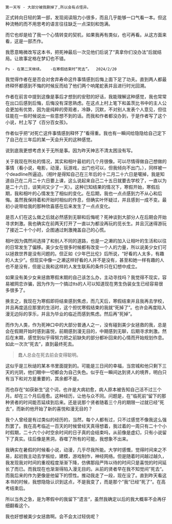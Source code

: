 ```
第一天写 - 大部分被我删掉了,所以会有点怪异。
```



正式转向日轻的第一部，发现阅读阻力小很多，而且几乎能够一口气看一本。但这种流畅的而不用思考的语言往往缺乏一点深刻和饱满。

而它也却是给了我一个心情转变的契机，如果我再有类似，也可再看。从这方面来看，这是一部杰作。

我愿意略微改写这本书，把死神最后一次见他们后说了“真拿你们没办法”后就结局。让故事定格在梦幻也不错。

```
Ps - 在第二天继续。   -在寒假结束时“死去”。  2024/2/20
```

我觉得作者在是否会对舍弃寿命这件事情感到后悔上面下足了功夫。直到两人都最终释怀都感到不悔的时候反而给了他们两个响尾蛇表并且进行时光回溯。

作者在前言中提到这像是事后才想到的安慰的好话，我能理解这种感觉，我也常常在出口后感到后悔，后悔没有深思熟虑。在这点上村上笔下和盖茨比书中的主人公会更加有优势，因为是纯粹的旁观者，冷静，沉默，不对别人发表个人意见，但往往能在一些时候说出一些意想不到的话。而我和作者都没办到，于是作者写了这个小说，村上写了《百分百女孩》。

作者似乎把“对死亡这件事情感到释怀了”看得重。我也有一瞬间给隐隐给自己定下了自己在三年后的某一天会升天的这种感觉。

说到底我更想考虑关于无所是事。因为昨天神志不清太困没有写。

关于我现在所处的情况，其实和相叶最初的几个月很像。可以尽情得做自己想做的事情（看小说，电影，动漫，玩游戏，出门也可以，但我倾向不出门。），同样被一个deadline所逼迫。（相叶是得知自己在三年后的十二月二十六日是噶掉，我是知道自己在二月二十六日要上课，这么说起来自己二十五日就要去学校了，一直以为是二十六日，谈笑间又少了一天）。这种已知结果的情况下，寒假开始，寒假后期，我和相叶的心情发生了相似的变化。在后期，我也一点点感到力不从心和后悔。虽然我保持着和开始时相似的作息，但确实叶怀疑过，并且感到一成不变。最初小说带给我的那种欣喜感在后来发生了一点点变化。

是否人们在这么做之后就必然感到无聊和后悔呢？死神谈到大部分人在后期会开始寻求刺激。我也确实在前两天打开了一直以为都没再玩的觅长生。并且沉迷得游玩了接近二十个小时，企图通过刺激掩盖自己的心慌。

相叶因为偶然间选择了和别人不同的道路，也是一之濑的加入让相叶的生活和以往的日常发生了偏移。美少女在很多时候都有改变一个人的力量，所以说美少女们可以拯救世界是没有问题的。但正如《少年巴比伦》后所说，“好看的人太多，有趣的人太少”。但现实中像一之濑这样好看的人并不是没有，甚至和她一样有趣的人也不是没有，但是让我和这样的人发生联系的条件只在幻想中成立。

如果没有美少女来拯救寒假末期的自己该怎么办，主动寻找吗？我觉得不现实，容易被网恋诈骗，因为作为一个搞过tts的人可以知道现在男生伪装女生已经容易很多很多了。

换言之，我现在为寒假即将结束感到焦虑，而几天后，寒假结束并且我再去学校，并且再度适应那里的生活时，这个担忧寒假结束的我就“死掉了”。也许会再度陷入漫无边际的享乐，并且为毕业的临近而感到焦虑。然后再“死掉”。

而作为人类，作为死神口中的大部分普通人之一，没有碰到美少女拯救的我，总是会在假期开始时感到喜悦，前期感到漫无目的，中期感到无聊，后期寻求刺激。然后在末期，感觉到似乎得努力把之前缺失的部分都补回来的心情而开始规划作息。如此一次次“死去”，直到最终死去。

> 蠢人总会在死去前会变得聪明。

这似乎是三秋缒的某本书里面提到的。可能是三日间的幸福，当宫城和他只剩下三天的光阴，他们眼中一切都会为自己失色。似乎在一瞬间达到贤人的境界，明白只有当下和对方是重要的，其余都不是。

而也存在“如获新生”这个词，也许是大病初愈，病人原本被告知自己活不过三个月。却在三个月后痊愈。这种经历，让他与众不同。问题是，在”临死前“留下的那种贤者的时间能否延续到后来。还是说那个贤者随着三个月的期限一过就已经”死去“，而新的他开始了新的喜悦和漫无目的？

我个人曾经是有过类似的经历的，当然，每个人都有过，只不过感觉不像我这么强烈罢了。我在高考临近一百天的时候曾经天真得想着，我过着的一周只有二十个小时假期，二十六个小时空余时间的日子真的会结束吗，从前像是虚幻，只有小说留下了真实。往后像是黑洞，吞噬了所有的可能，我想象不出来。

我确实在暑假的时候看小说，动漫，几乎尽我所能。大学时感慨，觉得时间来之不易，起初我主动去学板绘，建模，游戏制作，神经网络。但是随着时间越过越久，我发现我对时间的重视程度渐渐下降，仿佛那段严阵以待的时间只是喜悦的时间延长了而已。而我现在也渐渐得陷入漫无目的。从前的贤者早在我不知觉间”死去“。而我后来的作为更像是他留下的惯性。推动我走了一段，现在没了。直到昨天看这本书的时候，我想隐隐认识到这点，不是我变了，而是那个”我“已经”死了“。在高考结束后。

所以当务之急，是为寒假中的我留下”遗言“，虽然我确定以后的我大概率不会再仔细翻看这个。

我也好想被美少女拯救啊。会不会太过轻佻呢？